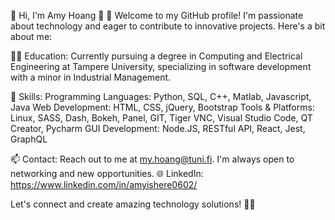 👋 Hi, I'm Amy Hoang 👾
🌟 Welcome to my GitHub profile! 
I'm passionate about technology and eager to contribute to innovative projects. Here's a bit about me:

👩‍💻 Education:
Currently pursuing a degree in Computing and Electrical Engineering at Tampere University, specializing in software development with a minor in Industrial Management.

🚀 Skills:
Programming Languages: Python, SQL, C++, Matlab, Javascript, Java
Web Development: HTML, CSS, jQuery, Bootstrap
Tools & Platforms: Linux, SASS, Dash, Bokeh, Panel, GIT, Tiger VNC, Visual Studio Code, QT Creator, Pycharm
GUI Development: Node.JS, RESTful API, React, Jest, GraphQL

📫 Contact:
Reach out to me at my.hoang@tuni.fi. I'm always open to networking and new opportunities.
🌐 LinkedIn: https://www.linkedin.com/in/amyishere0602/

Let's connect and create amazing technology solutions! 🚀🌟


